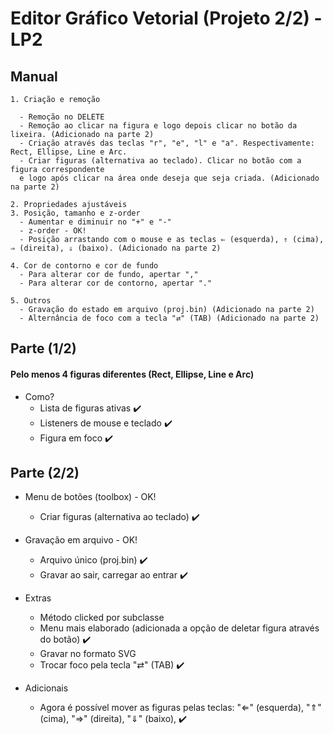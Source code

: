 # Editor Gráfico Vetorial (Projeto 2/2) - LP2

## Manual

    1. Criação e remoção
    
      - Remoção no DELETE
      - Remoção ao clicar na figura e logo depois clicar no botão da lixeira. (Adicionado na parte 2)
      - Criação através das teclas "r", "e", "l" e "a". Respectivamente: Rect, Ellipse, Line e Arc.
      - Criar figuras (alternativa ao teclado). Clicar no botão com a figura correspondente 
      e logo após clicar na área onde deseja que seja criada. (Adicionado na parte 2)

    2. Propriedades ajustáveis
    3. Posição, tamanho e z-order
      - Aumentar e diminuir no "+" e "-"
      - z-order - OK!
      - Posição arrastando com o mouse e as teclas ⇐ (esquerda), ⇑ (cima), ⇒ (direita), ⇓ (baixo). (Adicionado na parte 2)

    4. Cor de contorno e cor de fundo
      - Para alterar cor de fundo, apertar ","
      - Para alterar cor de contorno, apertar "."
      
    5. Outros 
      - Gravação do estado em arquivo (proj.bin) (Adicionado na parte 2)
      - Alternância de foco com a tecla "⇄" (TAB) (Adicionado na parte 2)

## Parte (1/2)

#### Pelo menos 4 figuras diferentes (Rect, Ellipse, Line e Arc)
- Como?
    - Lista de figuras ativas ✔️
    - Listeners de mouse e teclado ✔️
    - Figura em foco ✔️

## Parte (2/2)

- Menu de botões (toolbox) - OK!
    - Criar figuras (alternativa ao teclado) ✔️
- Gravação em arquivo - OK!
    - Arquivo único (proj.bin) ✔️
    - Gravar ao sair, carregar ao entrar ✔️
    
- Extras
    - Método clicked por subclasse
    - Menu mais elaborado (adicionada a opção de deletar figura através do botão) ✔️
    - Gravar no formato SVG
    - Trocar foco pela tecla "⇄" (TAB) ✔️
- Adicionais
    - Agora é possível mover as figuras pelas teclas: "⇐" (esquerda), "⇑" (cima), "⇒" (direita), "⇓" (baixo), ✔️






